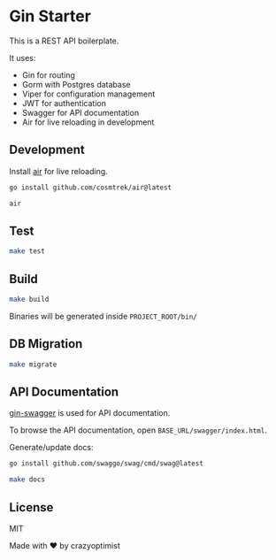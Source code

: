 # Gin Starter

This is a REST API boilerplate.

It uses:
- Gin for routing
- Gorm with Postgres database
- Viper for configuration management
- JWT for authentication
- Swagger for API documentation
- Air for live reloading in development

## Development

Install [air](https://github.com/cosmtrek/air) for live reloading.

```bash
go install github.com/cosmtrek/air@latest
```

```bash
air
```

## Test

```bash
make test
```

## Build

```bash
make build
```

Binaries will be generated inside `PROJECT_ROOT/bin/`

## DB Migration

```bash
make migrate
```

## API Documentation

[gin-swagger](https://github.com/swaggo/gin-swagger) is used for API documentation.

To browse the API documentation, open `BASE_URL/swagger/index.html`.

Generate/update docs:

```bash
go install github.com/swaggo/swag/cmd/swag@latest

make docs
```

## License

MIT

Made with :heart: by crazyoptimist
